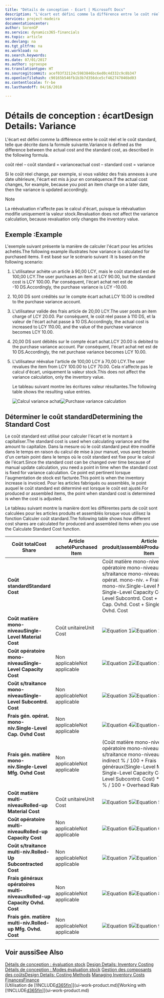 ```yaml
---
title: "Détails de conception - Ecart | Microsoft Docs"
description: "L'écart est défini comme la différence entre le coût réel et le coût standard, telle que décrite dans la formule suivante."
services: project-madeira
documentationcenter: 
author: SorenGP
ms.service: dynamics365-financials
ms.topic: article
ms.devlang: na
ms.tgt_pltfrm: na
ms.workload: na
ms.search.keywords: 
ms.date: 07/01/2017
ms.author: sgroespe
ms.translationtype: HT
ms.sourcegitcommit: acef03f32124c5983846bc6ed0c4d332c9c8b347
ms.openlocfilehash: c90165b546fb1b3b7d356dce5cf462747046bd03
ms.contentlocale: fr-be
ms.lasthandoff: 04/16/2018

---
```

# <a name="design-details-variance"></a><span data-ttu-id="ac43e-103">Détails de conception : écart</span><span class="sxs-lookup"><span data-stu-id="ac43e-103">Design Details: Variance</span></span>
<span data-ttu-id="ac43e-104">L'écart est défini comme la différence entre le coût réel et le coût standard, telle que décrite dans la formule suivante.</span><span class="sxs-lookup"><span data-stu-id="ac43e-104">Variance is defined as the difference between the actual cost and the standard cost, as described in the following formula.</span></span>  

 <span data-ttu-id="ac43e-105">coût réel – coût standard = variance</span><span class="sxs-lookup"><span data-stu-id="ac43e-105">actual cost – standard cost = variance</span></span>  

 <span data-ttu-id="ac43e-106">Si le coût réel change, par exemple, si vous validez des frais annexes à une date ultérieure, l'écart est mis à jour en conséquence.</span><span class="sxs-lookup"><span data-stu-id="ac43e-106">If the actual cost changes, for example, because you post an item charge on a later date, then the variance is updated accordingly.</span></span>  

> [!NOTE]  
>  <span data-ttu-id="ac43e-107">La réévaluation n'affecte pas le calcul d'écart, puisque la réévaluation modifie uniquement la valeur stock.</span><span class="sxs-lookup"><span data-stu-id="ac43e-107">Revaluation does not affect the variance calculation, because revaluation only changes the inventory value.</span></span>  

## <a name="example"></a><span data-ttu-id="ac43e-108">Exemple :</span><span class="sxs-lookup"><span data-stu-id="ac43e-108">Example</span></span>  
 <span data-ttu-id="ac43e-109">L'exemple suivant présente la manière de calculer l'écart pour les articles achetés.</span><span class="sxs-lookup"><span data-stu-id="ac43e-109">The following example illustrates how variance is calculated for purchased items.</span></span> <span data-ttu-id="ac43e-110">Il est basé sur le scénario suivant :</span><span class="sxs-lookup"><span data-stu-id="ac43e-110">It is based on the following scenario:</span></span>  

1. <span data-ttu-id="ac43e-111">L'utilisateur achète un article à 90,00 LCY, mais le coût standard est de 100,00 LCY.</span><span class="sxs-lookup"><span data-stu-id="ac43e-111">The user purchases an item at LCY 90.00, but the standard cost is LCY 100.00.</span></span> <span data-ttu-id="ac43e-112">Par conséquent, l'écart achat net est de -10 DS.</span><span class="sxs-lookup"><span data-stu-id="ac43e-112">Accordingly, the purchase variance is LCY –10.00.</span></span>  
2. <span data-ttu-id="ac43e-113">10,00 DS sont crédités sur le compte écart achat.</span><span class="sxs-lookup"><span data-stu-id="ac43e-113">LCY 10.00 is credited to the purchase variance account.</span></span>  
3. <span data-ttu-id="ac43e-114">L'utilisateur valide des frais article de 20,00 LCY.</span><span class="sxs-lookup"><span data-stu-id="ac43e-114">The user posts an item charge of LCY 20.00.</span></span> <span data-ttu-id="ac43e-115">Par conséquent, le coût réel passe à 110 DS, et la valeur de l'écart achat passe à 10 DS.</span><span class="sxs-lookup"><span data-stu-id="ac43e-115">Accordingly, the actual cost is increased to LCY 110.00, and the value of the purchase variance becomes LCY 10.00.</span></span>  
4. <span data-ttu-id="ac43e-116">20,00 DS sont débités sur le compte écart achat.</span><span class="sxs-lookup"><span data-stu-id="ac43e-116">LCY 20.00 is debited to the purchase variance account.</span></span> <span data-ttu-id="ac43e-117">Par conséquent, l'écart achat net est de 10 DS.</span><span class="sxs-lookup"><span data-stu-id="ac43e-117">Accordingly, the net purchase variance becomes LCY 10.00.</span></span>  
5. <span data-ttu-id="ac43e-118">L'utilisateur réévalue l'article de 100,00 LCY à 70,00 LCY.</span><span class="sxs-lookup"><span data-stu-id="ac43e-118">The user revalues the item from LCY 100.00 to LCY 70.00.</span></span> <span data-ttu-id="ac43e-119">Cela n'affecte pas le calcul d'écart, uniquement la valeur stock.</span><span class="sxs-lookup"><span data-stu-id="ac43e-119">This does not affect the variance calculation, only the inventory value.</span></span>  

   <span data-ttu-id="ac43e-120">Le tableau suivant montre les écritures valeur résultantes.</span><span class="sxs-lookup"><span data-stu-id="ac43e-120">The following table shows the resulting value entries.</span></span>  

   <span data-ttu-id="ac43e-121">![Calcul variance achat](media/design_details_inventory_costing_11_purchase_variance.png "design_details_inventory_costing_11_purchase_variance")</span><span class="sxs-lookup"><span data-stu-id="ac43e-121">![Purchase variance calculation](media/design_details_inventory_costing_11_purchase_variance.png "design_details_inventory_costing_11_purchase_variance")</span></span>  

## <a name="determining-the-standard-cost"></a><span data-ttu-id="ac43e-122">Déterminer le coût standard</span><span class="sxs-lookup"><span data-stu-id="ac43e-122">Determining the Standard Cost</span></span>  
 <span data-ttu-id="ac43e-123">Le coût standard est utilisé pour calculer l'écart et le montant à capitaliser.</span><span class="sxs-lookup"><span data-stu-id="ac43e-123">The standard cost is used when calculating variance and the amount to capitalize.</span></span> <span data-ttu-id="ac43e-124">Dans la mesure où le coût standard peut être modifié dans le temps en raison du calcul de mise à jour manuel, vous avez besoin d'un certain point dans le temps où le coût standard est fixe pour le calcul de l'écart.</span><span class="sxs-lookup"><span data-stu-id="ac43e-124">Since the standard cost can be changed over time because of manual update calculation, you need a point in time when the standard cost is fixed for variance calculation.</span></span> <span data-ttu-id="ac43e-125">Ce point est pertinent lorsque l'augmentation de stock est facturée.</span><span class="sxs-lookup"><span data-stu-id="ac43e-125">This point is when the inventory increase is invoiced.</span></span> <span data-ttu-id="ac43e-126">Pour les articles fabriqués ou assemblés, le point auquel le coût standard est déterminé est lorsque le coût est ajusté.</span><span class="sxs-lookup"><span data-stu-id="ac43e-126">For produced or assembled items, the point when standard cost is determined is when the cost is adjusted.</span></span>  

 <span data-ttu-id="ac43e-127">Le tableau suivant montre la manière dont les différentes parts de coût sont calculées pour les articles produits et assemblés lorsque vous utilisez la fonction Calculer coût standard.</span><span class="sxs-lookup"><span data-stu-id="ac43e-127">The following table shows how different cost shares are calculated for produced and assembled items when you use the Calculate Standard Cost function.</span></span>  

|<span data-ttu-id="ac43e-128">Coût total</span><span class="sxs-lookup"><span data-stu-id="ac43e-128">Cost Share</span></span>|<span data-ttu-id="ac43e-129">Article acheté</span><span class="sxs-lookup"><span data-stu-id="ac43e-129">Purchased Item</span></span>|<span data-ttu-id="ac43e-130">Article produit/assemblé</span><span class="sxs-lookup"><span data-stu-id="ac43e-130">Produced/Assembled Item</span></span>|  
|----------------|--------------------|------------------------------|  
|<span data-ttu-id="ac43e-131">**Coût standard**</span><span class="sxs-lookup"><span data-stu-id="ac43e-131">**Standard Cost**</span></span>||<span data-ttu-id="ac43e-132">Coût matière mono-niveau + Coût opératoire mono-niveau + Coût s/traitance mono-niveau + Frais gén. opérat. mono-niv. + Frais gén. matière mono-niv.</span><span class="sxs-lookup"><span data-stu-id="ac43e-132">Single-Level Material Cost + Single-Level Capacity Cost + Single-Level Subcontrd. Cost + Single-Level Cap. Ovhd. Cost + Single-Level Mfg. Ovhd. Cost</span></span>|  
|<span data-ttu-id="ac43e-133">**Coût matière mono-niveau**</span><span class="sxs-lookup"><span data-stu-id="ac43e-133">**Single-Level Material Cost**</span></span>|<span data-ttu-id="ac43e-134">Coût unitaire</span><span class="sxs-lookup"><span data-stu-id="ac43e-134">Unit Cost</span></span>|<span data-ttu-id="ac43e-135">![Equation 1](media/design_details_inventory_costing_11_equation_1.png "design_details_inventory_costing_11_equation_1")</span><span class="sxs-lookup"><span data-stu-id="ac43e-135">![Equation 1](media/design_details_inventory_costing_11_equation_1.png "design_details_inventory_costing_11_equation_1")</span></span>|  
|<span data-ttu-id="ac43e-136">**Coût opératoire mono-niveau**</span><span class="sxs-lookup"><span data-stu-id="ac43e-136">**Single-Level Capacity Cost**</span></span>|<span data-ttu-id="ac43e-137">Non applicable</span><span class="sxs-lookup"><span data-stu-id="ac43e-137">Not applicable</span></span>|<span data-ttu-id="ac43e-138">![Equation 2](media/design_details_inventory_costing_11_equation_2.png "design_details_inventory_costing_11_equation_2")</span><span class="sxs-lookup"><span data-stu-id="ac43e-138">![Equation 2](media/design_details_inventory_costing_11_equation_2.png "design_details_inventory_costing_11_equation_2")</span></span>|  
|<span data-ttu-id="ac43e-139">**Coût s/traitance mono-niveau**</span><span class="sxs-lookup"><span data-stu-id="ac43e-139">**Single-Level Subcontrd. Cost**</span></span>|<span data-ttu-id="ac43e-140">Non applicable</span><span class="sxs-lookup"><span data-stu-id="ac43e-140">Not applicable</span></span>|<span data-ttu-id="ac43e-141">![Equation 3](media/design_details_inventory_costing_11_equation_3.png "design_details_inventory_costing_11_equation_3")</span><span class="sxs-lookup"><span data-stu-id="ac43e-141">![Equation 3](media/design_details_inventory_costing_11_equation_3.png "design_details_inventory_costing_11_equation_3")</span></span>|  
|<span data-ttu-id="ac43e-142">**Frais gén. opérat. mono-niv.**</span><span class="sxs-lookup"><span data-stu-id="ac43e-142">**Single-Level Cap. Ovhd Cost**</span></span>|<span data-ttu-id="ac43e-143">Non applicable</span><span class="sxs-lookup"><span data-stu-id="ac43e-143">Not applicable</span></span>|<span data-ttu-id="ac43e-144">![Equation 4](media/design_details_inventory_costing_11_equation_4.png "design_details_inventory_costing_11_equation_4")</span><span class="sxs-lookup"><span data-stu-id="ac43e-144">![Equation 4](media/design_details_inventory_costing_11_equation_4.png "design_details_inventory_costing_11_equation_4")</span></span>|  
|<span data-ttu-id="ac43e-145">**Frais gén. matière mono-niv.**</span><span class="sxs-lookup"><span data-stu-id="ac43e-145">**Single-Level Mfg. Ovhd Cost**</span></span>|<span data-ttu-id="ac43e-146">Non applicable</span><span class="sxs-lookup"><span data-stu-id="ac43e-146">Not applicable</span></span>|<span data-ttu-id="ac43e-147">(Coût matière mono-niveau + Coût opératoire mono-niveau + Coût s/traitance mono-niveau) \* Coût indirect % / 100 + Frais généraux</span><span class="sxs-lookup"><span data-stu-id="ac43e-147">(Single-Level Material Cost + Single-Level Capacity Cost + Single-Level Subcontrd. Cost) \* Indirect Cost % / 100 + Overhead Rate</span></span>|  
|<span data-ttu-id="ac43e-148">**Coût matière multi-niveau**</span><span class="sxs-lookup"><span data-stu-id="ac43e-148">**Rolled-up Material Cost**</span></span>|<span data-ttu-id="ac43e-149">Coût unitaire</span><span class="sxs-lookup"><span data-stu-id="ac43e-149">Unit Cost</span></span>|<span data-ttu-id="ac43e-150">![Equation 5](media/design_details_inventory_costing_11_equation_5.png "design_details_inventory_costing_11_equation_5")</span><span class="sxs-lookup"><span data-stu-id="ac43e-150">![Equation 5](media/design_details_inventory_costing_11_equation_5.png "design_details_inventory_costing_11_equation_5")</span></span>|  
|<span data-ttu-id="ac43e-151">**Coût opératoire multi-niveau**</span><span class="sxs-lookup"><span data-stu-id="ac43e-151">**Rolled-up Capacity Cost**</span></span>|<span data-ttu-id="ac43e-152">Non applicable</span><span class="sxs-lookup"><span data-stu-id="ac43e-152">Not applicable</span></span>|<span data-ttu-id="ac43e-153">![Equation 6](media/design_details_inventory_costing_11_equation_6.png "design_details_inventory_costing_11_equation_6")</span><span class="sxs-lookup"><span data-stu-id="ac43e-153">![Equation 6](media/design_details_inventory_costing_11_equation_6.png "design_details_inventory_costing_11_equation_6")</span></span>|  
|<span data-ttu-id="ac43e-154">**Coût s/traitance multi-niv.**</span><span class="sxs-lookup"><span data-stu-id="ac43e-154">**Rolled-Up Subcontracted Cost**</span></span>|<span data-ttu-id="ac43e-155">Non applicable</span><span class="sxs-lookup"><span data-stu-id="ac43e-155">Not applicable</span></span>|<span data-ttu-id="ac43e-156">![Equation 7](media/design_details_inventory_costing_11_equation_7.png "design_details_inventory_costing_11_equation_7")</span><span class="sxs-lookup"><span data-stu-id="ac43e-156">![Equation 7](media/design_details_inventory_costing_11_equation_7.png "design_details_inventory_costing_11_equation_7")</span></span>|  
|<span data-ttu-id="ac43e-157">**Frais généraux opératoires multi-niveaux**</span><span class="sxs-lookup"><span data-stu-id="ac43e-157">**Rolled-up Capacity Ovhd. Cost**</span></span>|<span data-ttu-id="ac43e-158">Non applicable</span><span class="sxs-lookup"><span data-stu-id="ac43e-158">Not applicable</span></span>|<span data-ttu-id="ac43e-159">![Equation 8](media/design_details_inventory_costing_11_equation_8.png "design_details_inventory_costing_11_equation_8")</span><span class="sxs-lookup"><span data-stu-id="ac43e-159">![Equation 8](media/design_details_inventory_costing_11_equation_8.png "design_details_inventory_costing_11_equation_8")</span></span>|  
|<span data-ttu-id="ac43e-160">**Frais gén. matière multi-niv.**</span><span class="sxs-lookup"><span data-stu-id="ac43e-160">**Rolled-up Mfg. Ovhd. Cost**</span></span>|<span data-ttu-id="ac43e-161">Non applicable</span><span class="sxs-lookup"><span data-stu-id="ac43e-161">Not applicable</span></span>|<span data-ttu-id="ac43e-162">![Equation 9](media/design_details_inventory_costing_11_equation_9.png "design_details_inventory_costing_11_equation_9")</span><span class="sxs-lookup"><span data-stu-id="ac43e-162">![Equation 9](media/design_details_inventory_costing_11_equation_9.png "design_details_inventory_costing_11_equation_9")</span></span>|  

## <a name="see-also"></a><span data-ttu-id="ac43e-163">Voir aussi</span><span class="sxs-lookup"><span data-stu-id="ac43e-163">See Also</span></span>  
 <span data-ttu-id="ac43e-164">[Détails de conception : évaluation stock](design-details-inventory-costing.md) </span><span class="sxs-lookup"><span data-stu-id="ac43e-164">[Design Details: Inventory Costing](design-details-inventory-costing.md) </span></span>  
 <span data-ttu-id="ac43e-165">[Détails de conception : Modes évaluation stock](design-details-costing-methods.md) [Gestion des composants des coûts](finance-manage-inventory-costs.md)</span><span class="sxs-lookup"><span data-stu-id="ac43e-165">[Design Details: Costing Methods](design-details-costing-methods.md) [Managing Inventory Costs](finance-manage-inventory-costs.md)</span></span>  
 [<span data-ttu-id="ac43e-166">Finances</span><span class="sxs-lookup"><span data-stu-id="ac43e-166">Finance</span></span>](finance.md)  
 <span data-ttu-id="ac43e-167">[Utilisation de [!INCLUDE[d365fin](includes/d365fin_md.md)]](ui-work-product.md)</span><span class="sxs-lookup"><span data-stu-id="ac43e-167">[Working with [!INCLUDE[d365fin](includes/d365fin_md.md)]](ui-work-product.md)</span></span>

